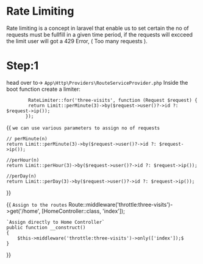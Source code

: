 #                                  Rate Limiting 

Rate limiting is a concept in laravel that enable us to set certain the no of requests must be fullfill in a given time period, if the requests will excceed the limit user will got a 429 Error, ( Too many requests ).


# Step:1 

head over to-> `App\Http\Providers\RouteServiceProvider.php` 
Inside the boot function create a limiter:

            RateLimiter::for('three-visits', function (Request $request) {
            return Limit::perMinute(3)->by($request->user()?->id ?: $request->ip());
           });

{{
    `we can use various parameters to assign no of requests`

    // perMinute(n)
    return Limit::perMinute(3)->by($request->user()?->id ?: $request->ip());

    //perHour(n)
    return Limit::perHour(3)->by($request->user()?->id ?: $request->ip());

    //perDay(n)
    return Limit::perDay(3)->by($request->user()?->id ?: $request->ip());

}}



{{
    `Assign to the routes`
    Route::middleware('throttle:three-visits')->get('/home', [HomeController::class, 'index']);


    `Assign directly to Home Controller`
    public function __construct()
    {
        $this->middleware('throttle:three-visits')->only(['index']);$
    }
    
}}